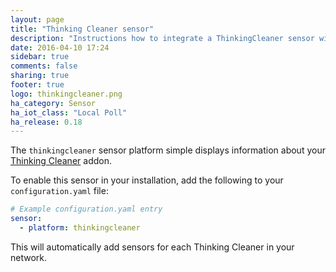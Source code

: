 ```yaml
---
layout: page
title: "Thinking Cleaner sensor"
description: "Instructions how to integrate a ThinkingCleaner sensor within Home Assistant."
date: 2016-04-10 17:24
sidebar: true
comments: false
sharing: true
footer: true
logo: thinkingcleaner.png
ha_category: Sensor
ha_iot_class: "Local Poll"
ha_release: 0.18
---
```


The `thinkingcleaner` sensor platform simple displays information about your [Thinking Cleaner](http://www.thinkingcleaner.com) addon.

To enable this sensor in your installation, add the following to your `configuration.yaml` file:

```yaml
# Example configuration.yaml entry
sensor:
  - platform: thinkingcleaner
```

This will automatically add sensors for each Thinking Cleaner in your network.
